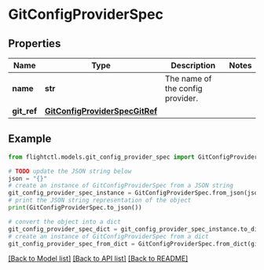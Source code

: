 # GitConfigProviderSpec


## Properties

Name | Type | Description | Notes
------------ | ------------- | ------------- | -------------
**name** | **str** | The name of the config provider. | 
**git_ref** | [**GitConfigProviderSpecGitRef**](GitConfigProviderSpecGitRef.md) |  | 

## Example

```python
from flightctl.models.git_config_provider_spec import GitConfigProviderSpec

# TODO update the JSON string below
json = "{}"
# create an instance of GitConfigProviderSpec from a JSON string
git_config_provider_spec_instance = GitConfigProviderSpec.from_json(json)
# print the JSON string representation of the object
print(GitConfigProviderSpec.to_json())

# convert the object into a dict
git_config_provider_spec_dict = git_config_provider_spec_instance.to_dict()
# create an instance of GitConfigProviderSpec from a dict
git_config_provider_spec_from_dict = GitConfigProviderSpec.from_dict(git_config_provider_spec_dict)
```
[[Back to Model list]](../README.md#documentation-for-models) [[Back to API list]](../README.md#documentation-for-api-endpoints) [[Back to README]](../README.md)


